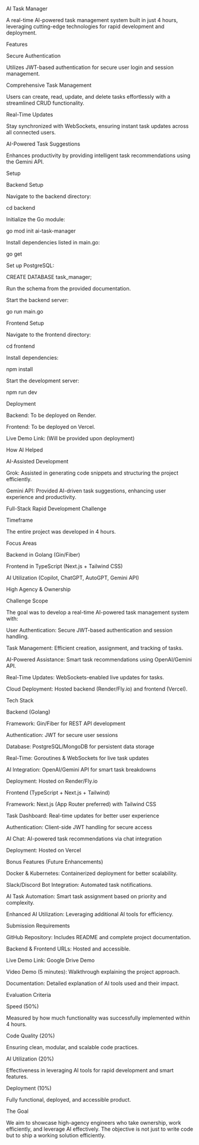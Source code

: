 AI Task Manager

A real-time AI-powered task management system built in just 4 hours, leveraging cutting-edge technologies for rapid development and deployment.

Features

Secure Authentication

Utilizes JWT-based authentication for secure user login and session management.

Comprehensive Task Management

Users can create, read, update, and delete tasks effortlessly with a streamlined CRUD functionality.

Real-Time Updates

Stay synchronized with WebSockets, ensuring instant task updates across all connected users.

AI-Powered Task Suggestions

Enhances productivity by providing intelligent task recommendations using the Gemini API.

Setup

Backend Setup

Navigate to the backend directory:

cd backend

Initialize the Go module:

go mod init ai-task-manager

Install dependencies listed in main.go:

go get

Set up PostgreSQL:

CREATE DATABASE task_manager;

Run the schema from the provided documentation.

Start the backend server:

go run main.go

Frontend Setup

Navigate to the frontend directory:

cd frontend

Install dependencies:

npm install

Start the development server:

npm run dev

Deployment

Backend: To be deployed on Render.

Frontend: To be deployed on Vercel.

Live Demo Link: (Will be provided upon deployment)

How AI Helped

AI-Assisted Development

Grok: Assisted in generating code snippets and structuring the project efficiently.

Gemini API: Provided AI-driven task suggestions, enhancing user experience and productivity.

Full-Stack Rapid Development Challenge

Timeframe

The entire project was developed in 4 hours.

Focus Areas

Backend in Golang (Gin/Fiber)

Frontend in TypeScript (Next.js + Tailwind CSS)

AI Utilization (Copilot, ChatGPT, AutoGPT, Gemini API)

High Agency & Ownership

Challenge Scope

The goal was to develop a real-time AI-powered task management system with:

User Authentication: Secure JWT-based authentication and session handling.

Task Management: Efficient creation, assignment, and tracking of tasks.

AI-Powered Assistance: Smart task recommendations using OpenAI/Gemini API.

Real-Time Updates: WebSockets-enabled live updates for tasks.

Cloud Deployment: Hosted backend (Render/Fly.io) and frontend (Vercel).

Tech Stack

Backend (Golang)

Framework: Gin/Fiber for REST API development

Authentication: JWT for secure user sessions

Database: PostgreSQL/MongoDB for persistent data storage

Real-Time: Goroutines & WebSockets for live task updates

AI Integration: OpenAI/Gemini API for smart task breakdowns

Deployment: Hosted on Render/Fly.io

Frontend (TypeScript + Next.js + Tailwind)

Framework: Next.js (App Router preferred) with Tailwind CSS

Task Dashboard: Real-time updates for better user experience

Authentication: Client-side JWT handling for secure access

AI Chat: AI-powered task recommendations via chat integration

Deployment: Hosted on Vercel

Bonus Features (Future Enhancements)

Docker & Kubernetes: Containerized deployment for better scalability.

Slack/Discord Bot Integration: Automated task notifications.

AI Task Automation: Smart task assignment based on priority and complexity.

Enhanced AI Utilization: Leveraging additional AI tools for efficiency.

Submission Requirements

GitHub Repository: Includes README and complete project documentation.

Backend & Frontend URLs: Hosted and accessible.

Live Demo Link: Google Drive Demo

Video Demo (5 minutes): Walkthrough explaining the project approach.

Documentation: Detailed explanation of AI tools used and their impact.

Evaluation Criteria

Speed (50%)

Measured by how much functionality was successfully implemented within 4 hours.

Code Quality (20%)

Ensuring clean, modular, and scalable code practices.

AI Utilization (20%)

Effectiveness in leveraging AI tools for rapid development and smart features.

Deployment (10%)

Fully functional, deployed, and accessible product.

The Goal

We aim to showcase high-agency engineers who take ownership, work efficiently, and leverage AI effectively. The objective is not just to write code but to ship a working solution efficiently.

